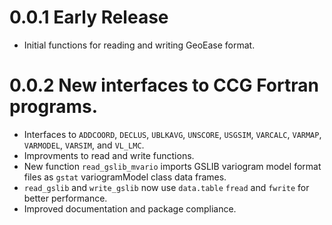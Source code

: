 # 0.0.1 Early Release

* Initial functions for reading and writing GeoEase format.

# 0.0.2 New interfaces to CCG Fortran programs.

* Interfaces to `ADDCOORD`, `DECLUS`, `UBLKAVG`, `UNSCORE`, `USGSIM`, `VARCALC`, `VARMAP`, `VARMODEL`, `VARSIM`, and `VL_LMC`.
* Improvments to read and write functions.
* New function `read_gslib_mvario` imports GSLIB variogram model format files as `gstat` variogramModel class data frames.
* `read_gslib` and `write_gslib` now use `data.table` `fread` and `fwrite` for better performance.
* Improved documentation and package compliance.

